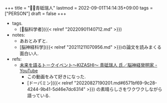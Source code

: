 +++
title = "🤵🏽青砥瑞人"
lastmod = 2022-09-01T14:14:35+09:00
tags = ["PERSON"]
draft = false
+++

-   tags.
    -   [🔖脳科学者]({{< relref "20220901140712.md" >}})
-   notes:
    -   あおとみずと.
    -   [脳神経科学]({{< relref "20211211070956.md" >}})の論文を読みまくる面白い人.
-   refs:
    -   [未来を語るトークイベント～KIZASHI～ 青砥瑞人 氏／脳神経発明家 - YouTube](https://www.youtube.com/watch?v=aPrF2AAIN8s)
        -   この動画をみて好きになった.
        -   [ドーパミン]({{< relref "20220827190201.md#6571bf69-9c28-4244-9b41-5d46e7dc6314" >}}) の素晴らしさをワクワクしながら語っている.
